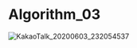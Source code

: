 # Algorithm_03
![KakaoTalk_20200603_232054537](https://user-images.githubusercontent.com/50236187/83648427-fe92f780-a5f0-11ea-99ca-7ec73d2e20e9.jpg)
